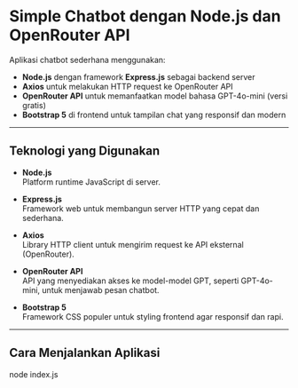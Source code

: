 # Simple Chatbot dengan Node.js dan OpenRouter API

Aplikasi chatbot sederhana menggunakan:

- **Node.js** dengan framework **Express.js** sebagai backend server
- **Axios** untuk melakukan HTTP request ke OpenRouter API
- **OpenRouter API** untuk memanfaatkan model bahasa GPT-4o-mini (versi gratis)
- **Bootstrap 5** di frontend untuk tampilan chat yang responsif dan modern

---

## Teknologi yang Digunakan

- **Node.js**  
  Platform runtime JavaScript di server.

- **Express.js**  
  Framework web untuk membangun server HTTP yang cepat dan sederhana.

- **Axios**  
  Library HTTP client untuk mengirim request ke API eksternal (OpenRouter).

- **OpenRouter API**  
  API yang menyediakan akses ke model-model GPT, seperti GPT-4o-mini, untuk menjawab pesan chatbot.

- **Bootstrap 5**  
  Framework CSS populer untuk styling frontend agar responsif dan rapi.

---

## Cara Menjalankan Aplikasi
 node index.js
